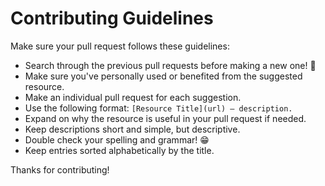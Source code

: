 # Contributing Guidelines

Make sure your pull request follows these guidelines:

- Search through the previous pull requests before making a new one! 🙏
- Make sure you've personally used or benefited from the suggested resource.
- Make an individual pull request for each suggestion.
- Use the following format: `[Resource Title](url) — description.`
- Expand on why the resource is useful in your pull request if needed.
- Keep descriptions short and simple, but descriptive. 
- Double check your spelling and grammar! 😁
- Keep entries sorted alphabetically by the title.

Thanks for contributing!
